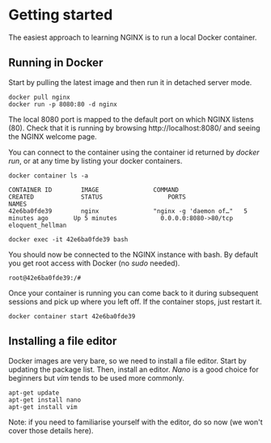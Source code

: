 # Getting started

The easiest approach to learning NGINX is to run a local Docker container.

## Running in Docker

Start by pulling the latest image and then run it in detached server mode.

```
docker pull nginx
docker run -p 8080:80 -d nginx
```

The local 8080 port is mapped to the default port on which NGINX listens (80). Check that it is running by browsing http://localhost:8080/ and seeing the NGINX welcome page.


You can connect to the container using the container id returned by _docker run_, or at any time by listing your docker containers.

```
docker container ls -a
```

```
CONTAINER ID        IMAGE               COMMAND                  CREATED             STATUS                  PORTS                  NAMES
42e6ba0fde39        nginx               "nginx -g 'daemon of…"   5 minutes ago       Up 5 minutes            0.0.0.0:8080->80/tcp   eloquent_hellman
```

```
docker exec -it 42e6ba0fde39 bash
```

You should now be connected to the NGINX instance with bash. By default you get root access with Docker (no _sudo_ needed).

```
root@42e6ba0fde39:/#
```

Once your container is running you can come back to it during subsequent sessions and pick up where you left off. If the container stops, just restart it.

```
docker container start 42e6ba0fde39
```

## Installing a file editor

Docker images are very bare, so we need to install a file editor. Start by updating the package list. Then, install an editor. _Nano_ is a good choice for beginners but _vim_ tends to be used more commonly. 

```
apt-get update
apt-get install nano
apt-get install vim
```

Note: if you need to familiarise yourself with the editor, do so now (we won't cover those details here).
